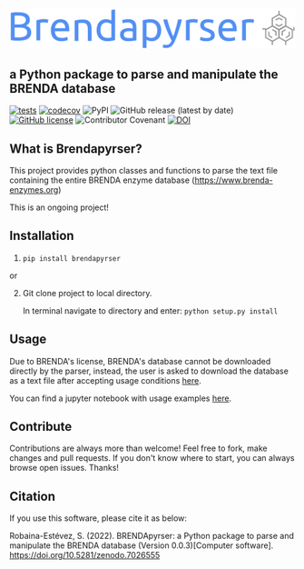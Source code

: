 ![logo](assets/logo.png)
## a Python package to parse and manipulate the BRENDA database

[![tests](https://github.com/Robaina/BRENDApyrser/actions/workflows/tests.yml/badge.svg)](https://github.com/Robaina/BRENDApyrser/actions/workflows/tests.yml)
[![codecov](https://codecov.io/gh/Robaina/BRENDApyrser/graph/badge.svg?token=214SPFXRTG)](https://codecov.io/gh/Robaina/BRENDApyrser)
![PyPI](https://img.shields.io/pypi/v/brendapyrser)
![GitHub release (latest by date)](https://img.shields.io/github/v/release/Robaina/Brendapyrser)
[![GitHub license](https://img.shields.io/github/license/Robaina/BRENDApyrser)](https://github.com/Robaina/BRENDApyrser/blob/master/LICENSE)
![Contributor Covenant](https://img.shields.io/badge/Contributor%20Covenant-v2.0%20adopted-ff69b4)
[![DOI](https://zenodo.org/badge/299416438.svg)](https://zenodo.org/badge/latestdoi/299416438)

## What is Brendapyrser?
This project provides python classes and functions to parse the text file containing the entire BRENDA enzyme database (https://www.brenda-enzymes.org)

This is an ongoing project!

## Installation
1. ```pip install brendapyrser```

or

2. Git clone project to local directory.

   In terminal navigate to directory and enter: ```python setup.py install```

## Usage

Due to BRENDA's license, BRENDA's database cannot be downloaded directly by the parser, instead, the user is asked to download the database as a text file after accepting usage conditions [here](https://www.brenda-enzymes.org/download.php).

You can find a jupyter notebook with usage examples [here](docs/examples.ipynb).

## Contribute

Contributions are always more than welcome! Feel free to fork, make changes and pull requests. If you don't know where to start, you can always browse open issues. Thanks!

## Citation

If you use this software, please cite it as below:

Robaina-Estévez, S. (2022). BRENDApyrser: a Python package to parse and manipulate the BRENDA database (Version 0.0.3)[Computer software]. https://doi.org/10.5281/zenodo.7026555

